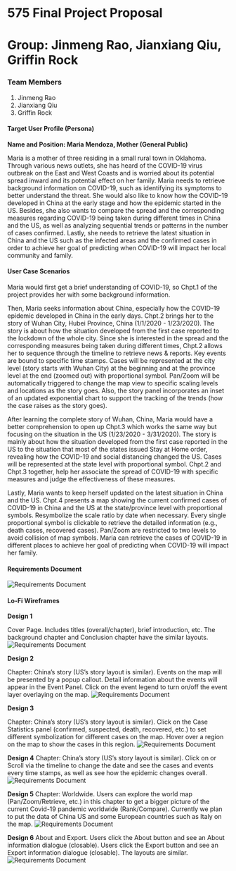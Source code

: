 # 575 Final Project Proposal
# Group: Jinmeng Rao, Jianxiang Qiu, Griffin Rock


### Team Members
1. Jinmeng Rao
2. Jianxiang Qiu
3. Griffin Rock

#### **Target User Profile (Persona)**

**Name and Position: Maria Mendoza, Mother (General Public)**

Maria is a mother of three residing in a small rural town in Oklahoma. Through various news outlets, she has heard of the COVID-19 virus outbreak on the East and West Coasts and is worried about its potential spread inward and its potential effect on her family. Maria needs to retrieve background information on COVID-19, such as identifying its symptoms to better understand the threat. She would also like to know how the COVID-19 developed in China at the early stage and how the epidemic started in the US. Besides, she also wants to compare the spread and the corresponding measures regarding COVID-19 being taken during different times in China and the US, as well as analyzing sequential trends or patterns in the number of cases confirmed. Lastly, she needs to retrieve the latest situation in China and the US such as the infected areas and the confirmed cases in order to achieve her goal of predicting when COVID-19 will impact her local community and family.


#### **User Case Scenarios**

Maria would first get a brief understanding of COVID-19, so Chpt.1 of the project provides her with some background information.

Then, Maria seeks information about China, especially how the COVID-19 epidemic developed in China in the early days. Chpt.2 brings her to the story of Wuhan City, Hubei Province, China (1/1/2020 - 1/23/2020). The story is about how the situation developed from the first case reported to the lockdown of the whole city. Since she is interested in the spread and the corresponding measures being taken during different times, Chpt.2 allows her to sequence through the timeline to retrieve news & reports. Key events are bound to specific time stamps. Cases will be represented at the city level (story starts with Wuhan City) at the beginning and at the province level at the end (zoomed out) with proportional symbol. Pan/Zoom will be automatically triggered to change the map view to specific scaling levels and locations as the story goes. Also, the story panel incorporates an inset of an updated exponential chart to support the tracking of the trends (how the case raises as the story goes).

After learning the complete story of Wuhan, China, Maria would have a better comprehension to open up Chpt.3 which works the same way but focusing on the situation in the US (1/23/2020 - 3/31/2020). The story is mainly about how the situation developed from the first case reported in the US to the situation that most of the states issued Stay at Home order, revealing how the COVID-19 and social distancing changed the US. Cases will be represented at the state level with proportional symbol. Chpt.2 and Chpt.3 together, help her associate the spread of COVID-19 with specific measures and judge the effectiveness of these measures.

Lastly, Maria wants to keep herself updated on the latest situation in China and the US. Chpt.4 presents a map showing the current confirmed cases of COVID-19 in China and the US at the state/province level with proportional symbols. Resymbolize the scale ratio by date when necessary. Every single proportional symbol is clickable to retrieve the detailed information (e.g., death cases, recovered cases). Pan/Zoom are restricted to two levels to avoid collision of map symbols. Maria can retrieve the cases of COVID-19 in different places to achieve her goal of predicting when COVID-19 will impact her family.


#### **Requirements Document**

![Requirements Document](reqdoc.png?raw=true "Requirements Document Table")



#### **Lo-Fi Wireframes**

**Design 1**

Cover Page. Includes titles (overall/chapter), brief introduction, etc. The background chapter and Conclusion chapter have the similar layouts.
![Requirements Document](lofi1.png?raw=true "lofi1")

**Design 2**

Chapter: China’s story (US’s story layout is similar). Events on the map will be presented by a popup callout. Detail information about the events will appear in the Event Panel. Click on the event legend to turn on/off the event layer overlaying on the map.
![Requirements Document](lofi2.png?raw=true "lofi2")

**Design 3**

Chapter: China’s story (US’s story layout is similar). Click on the Case Statistics panel (confirmed, suspected, death, recovered, etc.) to set different symbolization for different cases on the map. Hover over a region on the map to show the cases in this region. 
![Requirements Document](lofi3.png?raw=true "lofi3")

**Design 4**
Chapter: China’s story (US’s story layout is similar). Click on or Scroll via the timeline to change the date and see the cases and events every time stamps, as well as see how the epidemic changes overall.
![Requirements Document](lofi4.png?raw=true "lofi4")

**Design 5**
Chapter: Worldwide. Users can explore the world map (Pan/Zoom/Retrieve, etc.) in this chapter to get a bigger picture of the current Covid-19 pandemic worldwide (Rank/Compare). Currently we plan to put the data of China US and some European countries such as Italy on the map. 
![Requirements Document](lofi5.png?raw=true "lofi5")

**Design 6**
About and Export. Users click the About button and see an About information dialogue (closable). Users click the Export button and see an Export information dialogue (closable). The layouts are similar.
![Requirements Document](lofi6.png?raw=true "lofi6")

